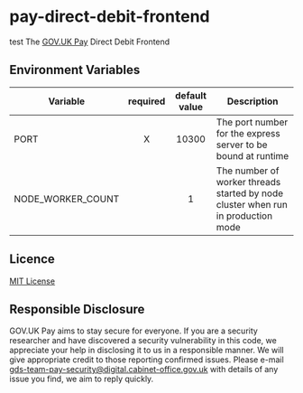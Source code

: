# pay-direct-debit-frontend
test
The [GOV.UK Pay](https://www.payments.service.gov.uk/) Direct Debit Frontend

## Environment Variables

| Variable                    | required | default value | Description                               |
| --------------------------- |:--------:|:-------------:| ----------------------------------------- |
| PORT                        | X | 10300 | The port number for the express server to be bound at runtime |
| NODE_WORKER_COUNT           |   | 1 | The number of worker threads started by node cluster when run in production mode |


## Licence

[MIT License](LICENCE)

## Responsible Disclosure

GOV.UK Pay aims to stay secure for everyone. If you are a security researcher and have discovered a security vulnerability in this code, we appreciate your help in disclosing it to us in a responsible manner. We will give appropriate credit to those reporting confirmed issues. Please e-mail gds-team-pay-security@digital.cabinet-office.gov.uk with details of any issue you find, we aim to reply quickly.

